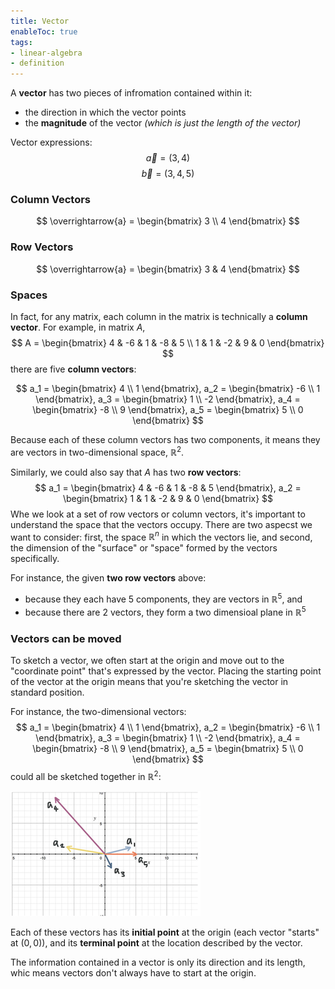 ```yaml
---
title: Vector
enableToc: true
tags: 
- linear-algebra
- definition
---
```

A **vector** has two pieces of infromation contained within it:
- the direction in which the vector points
- the **magnitude** of the vector *(which is just the length of the vector)*

Vector expressions:
$$
\overrightarrow{a} = (3, 4)
$$
$$
\overrightarrow{b} = (3, 4, 5)
$$
### Column Vectors
$$
\overrightarrow{a} = \begin{bmatrix} 3 \\ 4 \end{bmatrix}
$$
### Row Vectors
$$
\overrightarrow{a} = \begin{bmatrix} 3 & 4 \end{bmatrix}
$$

### Spaces
In fact, for any matrix, each column in the matrix is technically a **column vector**. For example, in matrix $A$,
$$
A = \begin{bmatrix}
4 & -6 & 1 & -8 & 5 \\
1 & 1 & -2 & 9 & 0
\end{bmatrix}
$$
there are five **column vectors**:

$$
a_1 = \begin{bmatrix} 4 \\ 1 \end{bmatrix},
a_2 = \begin{bmatrix} -6 \\ 1 \end{bmatrix},
a_3 = \begin{bmatrix} 1 \\ -2 \end{bmatrix}, 
a_4 = \begin{bmatrix} -8 \\ 9 \end{bmatrix}, 
a_5 = \begin{bmatrix} 5 \\ 0 \end{bmatrix}
$$

Because each of these column vectors has two components, it means they are vectors in two-dimensional space, $\mathbb{R}^2$.

Similarly, we could also say that $A$ has two **row vectors**:
$$
a_1 = \begin{bmatrix} 4 & -6 & 1 & -8 & 5 \end{bmatrix},
a_2 = \begin{bmatrix} 1 & 1 & -2 & 9 & 0 \end{bmatrix}
$$
Whe we look at a set of row vectors or column vectors, it's important to understand the space that the vectors occupy. There are two aspecst we want to consider: first, the space $\mathbb{R}^n$ in which the vectors lie, and second, the dimension of the "surface" or "space" formed by the vectors specifically.

For instance, the given **two row vectors** above:
- because they each have $5$ components, they are vectors in $\mathbb{R}^5$, and
- because there are $2$ vectors, they form a two dimensioal plane in $\mathbb{R}^5$

### Vectors can be moved
To sketch a vector, we often start at the origin and move out to the "coordinate point" that's expressed by the vector. Placing the starting point of the vector at the origin means that you're sketching the vector in standard position.

For instance, the two-dimensional vectors:
$$
a_1 = \begin{bmatrix} 4 \\ 1 \end{bmatrix},
a_2 = \begin{bmatrix} -6 \\ 1 \end{bmatrix},
a_3 = \begin{bmatrix} 1 \\ -2 \end{bmatrix}, 
a_4 = \begin{bmatrix} -8 \\ 9 \end{bmatrix}, 
a_5 = \begin{bmatrix} 5 \\ 0 \end{bmatrix}
$$
could all be sketched together in $\mathbb{R}^2$:

![vectors drawn on a plane](/notes/assets/vectors-on-a-plane.png#invert_B)

Each of these vectors has its **initial point** at the origin (each vector "starts" at $(0, 0)$), and its **terminal point** at the location described by the vector.

The information contained in a vector is only its direction and its length, whic means vectors don't always have to start at the origin.